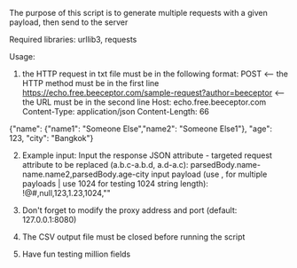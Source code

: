 The purpose of this script is to generate multiple requests with a given payload, then send to the server

Required libraries: urllib3, requests

Usage:
1. the HTTP request in txt file must be in the following format:
POST                                                            <-- the HTTP method must be in the first line
https://echo.free.beeceptor.com/sample-request?author=beeceptor <-- the URL must be in the second line
Host: echo.free.beeceptor.com
Content-Type: application/json
Content-Length: 66

{"name": {"name1": "Someone Else","name2": "Someone Else1"}, "age": 123, "city": "Bangkok"}

2. Example input:
Input the response JSON attribute - targeted request attribute to be replaced (a.b.c-a.b.d, a.d-a.c): parsedBody.name-name.name2,parsedBody.age-city
input payload (use , for multiple payloads | use 1024 for testing 1024 string length): !@#,null,123,1.23,1024,""

3. Don't forget to modify the proxy address and port (default: 127.0.0.1:8080)

4. The CSV output file must be closed before running the script

5. Have fun testing million fields
